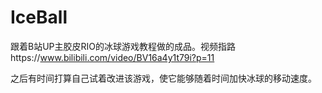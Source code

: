 # IceBall
跟着B站UP主胶皮RIO的冰球游戏教程做的成品。视频指路https://www.bilibili.com/video/BV16a4y1t79i?p=11

之后有时间打算自己试着改进该游戏，使它能够随着时间加快冰球的移动速度。
